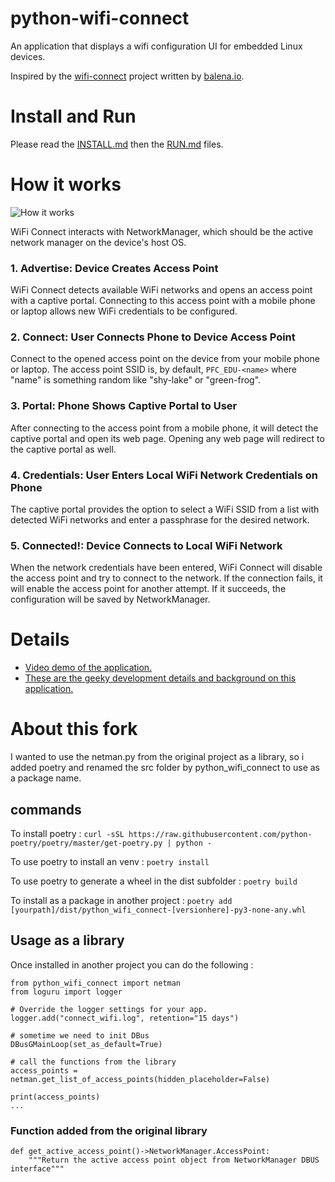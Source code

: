 # python-wifi-connect
An application that displays a wifi configuration UI for embedded Linux devices.

Inspired by the [wifi-connect](https://github.com/balena-io/wifi-connect) project written by [balena.io](https://www.balena.io/).

# Install and Run

Please read the [INSTALL.md](INSTALL.md) then the [RUN.md](RUN.md) files.


# How it works
![How it works](./docs/images/how-it-works.png?raw=true)

WiFi Connect interacts with NetworkManager, which should be the active network manager on the device's host OS.

### 1. Advertise: Device Creates Access Point

WiFi Connect detects available WiFi networks and opens an access point with a captive portal. Connecting to this access point with a mobile phone or laptop allows new WiFi credentials to be configured.

### 2. Connect: User Connects Phone to Device Access Point

Connect to the opened access point on the device from your mobile phone or laptop. The access point SSID is, by default, `PFC_EDU-<name>` where "name" is something random like "shy-lake" or "green-frog".

### 3. Portal: Phone Shows Captive Portal to User

After connecting to the access point from a mobile phone, it will detect the captive portal and open its web page. Opening any web page will redirect to the captive portal as well.

### 4. Credentials: User Enters Local WiFi Network Credentials on Phone

The captive portal provides the option to select a WiFi SSID from a list with detected WiFi networks and enter a passphrase for the desired network.

### 5. Connected!: Device Connects to Local WiFi Network

When the network credentials have been entered, WiFi Connect will disable the access point and try to connect to the network. If the connection fails, it will enable the access point for another attempt. If it succeeds, the configuration will be saved by NetworkManager.

# Details
* [Video demo of the application.](https://www.youtube.com/watch?v=TN7jXMmKV50)
* [These are the geeky development details and background on this application.](docs/details.md)

# About this fork
I wanted to use the netman.py from the original project as a library, so i added poetry and renamed the src folder by python_wifi_connect to use as a package name.

## commands
To install poetry : `curl -sSL https://raw.githubusercontent.com/python-poetry/poetry/master/get-poetry.py | python -`

To use poetry to install an venv : `poetry install`

To use poetry to generate a wheel in the dist subfolder : `poetry build`

To install as a package in another project : `poetry add [yourpath]/dist/python_wifi_connect-[versionhere]-py3-none-any.whl`

## Usage as a library
Once installed in another project you can do the following :
```
from python_wifi_connect import netman
from loguru import logger

# Override the logger settings for your app.
logger.add("connect_wifi.log", retention="15 days")

# sometime we need to init DBus
DBusGMainLoop(set_as_default=True)

# call the functions from the library
access_points = netman.get_list_of_access_points(hidden_placeholder=False)

print(access_points)
...
```

### Function added from the original library

```
def get_active_access_point()->NetworkManager.AccessPoint:
    """Return the active access point object from NetworkManager DBUS interface"""
```
